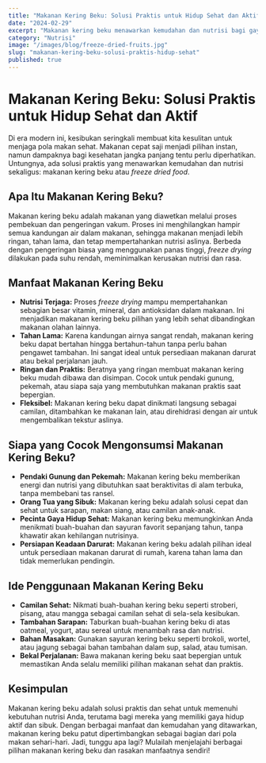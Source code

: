 ```yaml
---
title: "Makanan Kering Beku: Solusi Praktis untuk Hidup Sehat dan Aktif"
date: "2024-02-29"
excerpt: "Makanan kering beku menawarkan kemudahan dan nutrisi bagi gaya hidup sehat dan aktif. Artikel ini membahas manfaat, cara kerja, dan ide penggunaannya."
category: "Nutrisi"
image: "/images/blog/freeze-dried-fruits.jpg"
slug: "makanan-kering-beku-solusi-praktis-hidup-sehat"
published: true
---
```


# Makanan Kering Beku: Solusi Praktis untuk Hidup Sehat dan Aktif

Di era modern ini, kesibukan seringkali membuat kita kesulitan untuk menjaga pola makan sehat. Makanan cepat saji menjadi pilihan instan, namun dampaknya bagi kesehatan jangka panjang tentu perlu diperhatikan. Untungnya, ada solusi praktis yang menawarkan kemudahan dan nutrisi sekaligus: makanan kering beku atau *freeze dried food*.

## Apa Itu Makanan Kering Beku?

Makanan kering beku adalah makanan yang diawetkan melalui proses pembekuan dan pengeringan vakum. Proses ini menghilangkan hampir semua kandungan air dalam makanan, sehingga makanan menjadi lebih ringan, tahan lama, dan tetap mempertahankan nutrisi aslinya. Berbeda dengan pengeringan biasa yang menggunakan panas tinggi, *freeze drying* dilakukan pada suhu rendah, meminimalkan kerusakan nutrisi dan rasa.

## Manfaat Makanan Kering Beku

*   **Nutrisi Terjaga:** Proses *freeze drying* mampu mempertahankan sebagian besar vitamin, mineral, dan antioksidan dalam makanan. Ini menjadikan makanan kering beku pilihan yang lebih sehat dibandingkan makanan olahan lainnya.
*   **Tahan Lama:** Karena kandungan airnya sangat rendah, makanan kering beku dapat bertahan hingga bertahun-tahun tanpa perlu bahan pengawet tambahan. Ini sangat ideal untuk persediaan makanan darurat atau bekal perjalanan jauh.
*   **Ringan dan Praktis:** Beratnya yang ringan membuat makanan kering beku mudah dibawa dan disimpan. Cocok untuk pendaki gunung, pekemah, atau siapa saja yang membutuhkan makanan praktis saat bepergian.
*   **Fleksibel:** Makanan kering beku dapat dinikmati langsung sebagai camilan, ditambahkan ke makanan lain, atau direhidrasi dengan air untuk mengembalikan tekstur aslinya.

## Siapa yang Cocok Mengonsumsi Makanan Kering Beku?

*   **Pendaki Gunung dan Pekemah:** Makanan kering beku memberikan energi dan nutrisi yang dibutuhkan saat beraktivitas di alam terbuka, tanpa membebani tas ransel.
*   **Orang Tua yang Sibuk:** Makanan kering beku adalah solusi cepat dan sehat untuk sarapan, makan siang, atau camilan anak-anak.
*   **Pecinta Gaya Hidup Sehat:** Makanan kering beku memungkinkan Anda menikmati buah-buahan dan sayuran favorit sepanjang tahun, tanpa khawatir akan kehilangan nutrisinya.
*   **Persiapan Keadaan Darurat:** Makanan kering beku adalah pilihan ideal untuk persediaan makanan darurat di rumah, karena tahan lama dan tidak memerlukan pendingin.

## Ide Penggunaan Makanan Kering Beku

*   **Camilan Sehat:** Nikmati buah-buahan kering beku seperti stroberi, pisang, atau mangga sebagai camilan sehat di sela-sela kesibukan.
*   **Tambahan Sarapan:** Taburkan buah-buahan kering beku di atas oatmeal, yogurt, atau sereal untuk menambah rasa dan nutrisi.
*   **Bahan Masakan:** Gunakan sayuran kering beku seperti brokoli, wortel, atau jagung sebagai bahan tambahan dalam sup, salad, atau tumisan.
*   **Bekal Perjalanan:** Bawa makanan kering beku saat bepergian untuk memastikan Anda selalu memiliki pilihan makanan sehat dan praktis.

## Kesimpulan

Makanan kering beku adalah solusi praktis dan sehat untuk memenuhi kebutuhan nutrisi Anda, terutama bagi mereka yang memiliki gaya hidup aktif dan sibuk. Dengan berbagai manfaat dan kemudahan yang ditawarkan, makanan kering beku patut dipertimbangkan sebagai bagian dari pola makan sehari-hari. Jadi, tunggu apa lagi? Mulailah menjelajahi berbagai pilihan makanan kering beku dan rasakan manfaatnya sendiri!